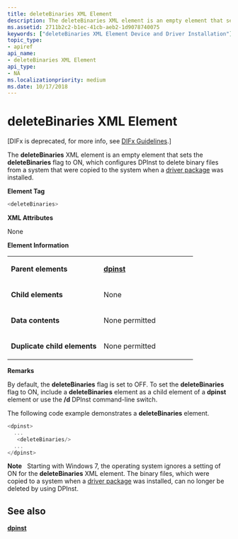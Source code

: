 ```yaml
---
title: deleteBinaries XML Element
description: The deleteBinaries XML element is an empty element that sets the deleteBinaries flag to ON, which configures DPInst to delete binary files from a system that were copied to the system when a driver package was installed.Element Tag deleteBinaries XML AttributesNoneElement Information Parent elementsdpinstChild elementsNoneData contentsNone permittedDuplicate child elementsNone permitted RemarksBy default, the deleteBinaries flag is set to OFF. To set the deleteBinaries flag to ON, include a deleteBinaries element as a child element of a dpinst element or use the /d DPInst command-line switch. The following code example demonstrates a deleteBinaries element. dpinst ... deleteBinaries/ ... /dpinst Note � Starting with Windows 7, the operating system ignores a setting of ON for the deleteBinaries XML element. The binary files, which were copied to a system when a driver package was installed, can no longer be deleted by using DPInst.�
ms.assetid: 2711b2c2-b1ec-41cb-aeb2-1d9078740075
keywords: ["deleteBinaries XML Element Device and Driver Installation"]
topic_type:
- apiref
api_name:
- deleteBinaries XML Element
api_type:
- NA
ms.localizationpriority: medium
ms.date: 10/17/2018
---
```


# deleteBinaries XML Element


\[DIFx is deprecated, for more info, see [DIFx Guidelines](https://msdn.microsoft.com/windows/hardware/drivers/install/difx-guidelines).\]

The **deleteBinaries** XML element is an empty element that sets the **deleteBinaries** flag to ON, which configures DPInst to delete binary files from a system that were copied to the system when a [driver package](https://msdn.microsoft.com/library/windows/hardware/ff544840) was installed.

**Element Tag**

```cpp
<deleteBinaries>
```

**XML Attributes**

None

**Element Information**

<table>
<colgroup>
<col width="50%" />
<col width="50%" />
</colgroup>
<tbody>
<tr class="odd">
<td align="left"><p><strong>Parent elements</strong></p></td>
<td align="left"><p><a href="dpinst-xml-element.md" data-raw-source="[&lt;strong&gt;dpinst&lt;/strong&gt;](dpinst-xml-element.md)"><strong>dpinst</strong></a></p></td>
</tr>
<tr class="even">
<td align="left"><p><strong>Child elements</strong></p></td>
<td align="left"><p>None</p></td>
</tr>
<tr class="odd">
<td align="left"><p><strong>Data contents</strong></p></td>
<td align="left"><p>None permitted</p></td>
</tr>
<tr class="even">
<td align="left"><p><strong>Duplicate child elements</strong></p></td>
<td align="left"><p>None permitted</p></td>
</tr>
</tbody>
</table>

 

**Remarks**

By default, the **deleteBinaries** flag is set to OFF. To set the **deleteBinaries** flag to ON, include a **deleteBinaries** element as a child element of a **dpinst** element or use the **/d** DPInst command-line switch.

The following code example demonstrates a **deleteBinaries** element.

```cpp
<dpinst>
  ...
   <deleteBinaries/>
  ...
</dpinst>
```

**Note**   Starting with Windows 7, the operating system ignores a setting of ON for the **deleteBinaries** XML element. The binary files, which were copied to a system when a [driver package](https://msdn.microsoft.com/library/windows/hardware/ff544840) was installed, can no longer be deleted by using DPInst.

 

## See also


[**dpinst**](dpinst-xml-element.md)

 

 






